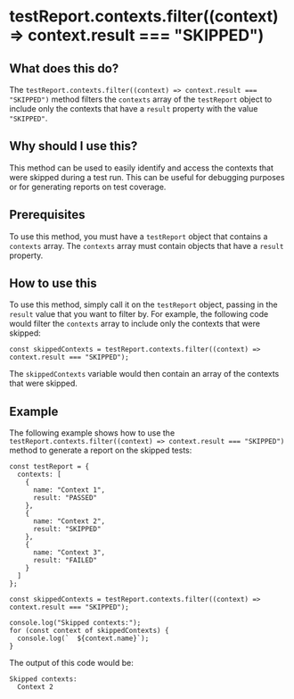 
  
   # **testReport.contexts.filter((context) => context.result === "SKIPPED")**

## What does this do?

The `testReport.contexts.filter((context) => context.result === "SKIPPED")` method filters the `contexts` array of the `testReport` object to include only the contexts that have a `result` property with the value `"SKIPPED"`.

## Why should I use this?

This method can be used to easily identify and access the contexts that were skipped during a test run. This can be useful for debugging purposes or for generating reports on test coverage.

## Prerequisites

To use this method, you must have a `testReport` object that contains a `contexts` array. The `contexts` array must contain objects that have a `result` property.

## How to use this

To use this method, simply call it on the `testReport` object, passing in the `result` value that you want to filter by. For example, the following code would filter the `contexts` array to include only the contexts that were skipped:

```
const skippedContexts = testReport.contexts.filter((context) => context.result === "SKIPPED");
```

The `skippedContexts` variable would then contain an array of the contexts that were skipped.

## Example

The following example shows how to use the `testReport.contexts.filter((context) => context.result === "SKIPPED")` method to generate a report on the skipped tests:

```
const testReport = {
  contexts: [
    {
      name: "Context 1",
      result: "PASSED"
    },
    {
      name: "Context 2",
      result: "SKIPPED"
    },
    {
      name: "Context 3",
      result: "FAILED"
    }
  ]
};

const skippedContexts = testReport.contexts.filter((context) => context.result === "SKIPPED");

console.log("Skipped contexts:");
for (const context of skippedContexts) {
  console.log(`  ${context.name}`);
}
```

The output of this code would be:

```
Skipped contexts:
  Context 2
```
  
  